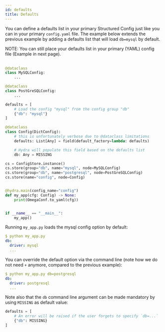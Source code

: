 ```yaml
---
id: defaults
title: Defaults
---
```


You can define a defaults list in your primary Structured Config just like you can in your primary `config.yaml` file.
The example below extends the previous example by adding a defaults list that will load `db=mysql` by default.

<div class="alert alert--info" role="alert">
NOTE: You can still place your defaults list in your primary (YAML) config file (Example in next page).
</div><br/>

```python
@dataclass
class MySQLConfig:
    ...

@dataclass
class PostGreSQLConfig:
    ...

defaults = [
    # Load the config "mysql" from the config group "db"
    {"db": "mysql"}
]

@dataclass
class Config(DictConfig):
    # this is unfortunately verbose due to @dataclass limitations
    defaults: List[Any] = field(default_factory=lambda: defaults)

    # Hydra will populate this field based on the defaults list
    db: Any = MISSING

cs = ConfigStore.instance()
cs.store(group="db", name="mysql", node=MySQLConfig)
cs.store(group="db", name="postgresql", node=PostGreSQLConfig)
cs.store(name="config", node=Config)


@hydra.main(config_name="config")
def my_app(cfg: Config) -> None:
    print(OmegaConf.to_yaml(cfg))


if __name__ == "__main__":
    my_app()
```
Running `my_app.py` loads the mysql config option by default:
```yaml
$ python my_app.py
db:
  driver: mysql
  ...
```

You can override the default option via the command line (note how we do not need `+` anymore, compared to the previous example):
```yaml
$ python my_app.py db=postgresql
db:
  driver: postgresql
  ...
```

Note also that the `db` command line argument can be made mandatory by using `MISSING` as default value:
```python
defaults = [
    # An error will be raised if the user forgets to specify `db=...`
    {"db": MISSING}
]
```
